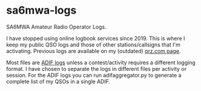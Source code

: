 # sa6mwa-logs
SA6MWA Amateur Radio Operator Logs.

I have stopped using online logbook services since 2019. This is where I keep
my public QSO logs and those of other stations/callsigns that I'm activating.
Previous logs are available on my (outdated)
[qrz.com page](https://www.qrz.com/DB/SA6MWA).

Most files are [ADIF logs](http://www.adif.org/adif.html) unless a
contest/activity requires a different logging format. I have chosen to separate
the logs in different files per activity or session. For the ADIF logs you can
run adifaggregator.py to generate a complete list of my QSOs in a single ADIF.
